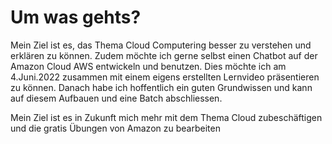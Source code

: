 # Um was gehts? 

Mein Ziel ist es, das Thema Cloud Computering besser zu verstehen und erklären zu können. 
Zudem möchte ich gerne selbst einen Chatbot auf der Amazon Cloud AWS entwickeln und benutzen. Dies möchte ich am 4.Juni.2022 zusammen mit einem eigens erstellten Lernvideo präsentieren zu können.
Danach habe ich hoffentlich ein guten Grundwissen und kann auf diesem Aufbauen und eine Batch abschliessen.

Mein Ziel ist es in Zukunft mich mehr mit dem Thema Cloud zubeschäftigen und die gratis Übungen von Amazon zu bearbeiten  
